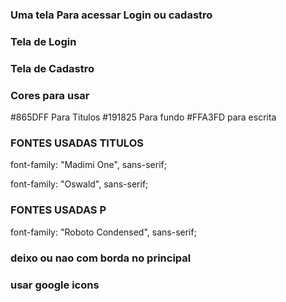 ### Uma tela Para acessar Login ou cadastro

### Tela de Login

### Tela de Cadastro

### Cores para usar

#865DFF Para Titulos
#191825 Para fundo
#FFA3FD para escrita

### FONTES USADAS TITULOS

<link
      href="https://fonts.googleapis.com/css2?family=Madimi+One&display=swap"
      rel="stylesheet"
    />
font-family: "Madimi One", sans-serif;

<link href="https://fonts.googleapis.com/css2?family=Madimi+One&family=Oswald:wght@200..700&family=Roboto+Condensed:ital,wght@0,100..900;1,100..900&display=swap" rel="stylesheet">

font-family: "Oswald", sans-serif;

### FONTES USADAS P

<link
      href="https://fonts.googleapis.com/css2?family=Madimi+One&family=Roboto+Condensed:ital,wght@0,100..900;1,100..900&display=swap"
      rel="stylesheet"
    />
font-family: "Roboto Condensed", sans-serif;

### deixo ou nao com borda no principal



### usar google icons
